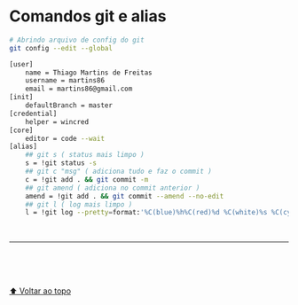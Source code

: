 # Comandos git e alias

```sh
# Abrindo arquivo de config do git
git config --edit --global
```

```sh
[user]
    name = Thiago Martins de Freitas
    username = martins86
    email = martins86@gmail.com
[init]
    defaultBranch = master
[credential]
	helper = wincred
[core]
    editor = code --wait
[alias]
    ## git s ( status mais limpo )
    s = !git status -s
    ## git c "msg" ( adiciona tudo e faz o commit )
    c = !git add . && git commit -m
    ## git amend ( adiciona no commit anterior )
    amend = !git add . && git commit --amend --no-edit
    ## git l ( log mais limpo )
    l = !git log --pretty=format:'%C(blue)%h%C(red)%d %C(white)%s %C(cyan)[%cn] %C(green)%cr'
```
<br>

---

<br>

<br>
<br>

[⬆ Voltar ao topo](#comandos-git-e-alias)<br>
